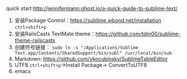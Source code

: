 quick start:http://jennifermann.ghost.io/a-quick-guide-to-sublime-text/

1. 安装Package Control：https://sublime.wbond.net/installation
`ctrl+shift+p`
2. 安装RailsCasts TextMate theme：https://github.com/tdm00/sublime-theme-railscasts
3. 创建符号链接：
`sudo ln -s "/Applications/Sublime Text.app/Contents/SharedSupport/bin/subl" /usr/local/bin/sub`
4. Markdown: https://github.com/vkocubinsky/SublimeTableEditor
4. UTF8 `ctrl+shift+p`->Install Package-> ConvertToUTF8
5. emacs
